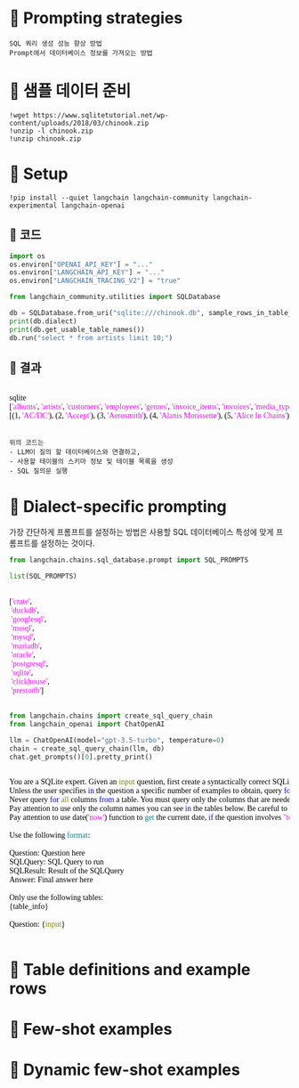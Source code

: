 # 👋 Prompting strategies
```
SQL 쿼리 생성 성능 향상 방법
Prompt에서 데이터베이스 정보를 가져오는 방법
```

# 👋 샘플 데이터 준비
```ssh
!wget https://www.sqlitetutorial.net/wp-content/uploads/2018/03/chinook.zip
!unzip -l chinook.zip
!unzip chinook.zip
```
# 👋 Setup
```ssh
!pip install --quiet langchain langchain-community langchain-experimental langchain-openai
```
## 👀 코드
```python
import os
os.environ["OPENAI_API_KEY"] = "..."
os.environ["LANGCHAIN_API_KEY"] = "..."
os.environ["LANGCHAIN_TRACING_V2"] = "true"

from langchain_community.utilities import SQLDatabase

db = SQLDatabase.from_uri("sqlite:///chinook.db", sample_rows_in_table_info=3)
print(db.dialect)
print(db.get_usable_table_names())
db.run("select * from artists limit 10;")
```
## 👀 결과
<pre>
<span style="font-family: Consolas">
<span style="color: #000000">sqlite</span>
<span style="color: #000000">[</span><span style="color: #ff00ff">'albums'</span><span style="color: #000000">, </span><span style="color: #ff00ff">'artists'</span><span style="color: #000000">, </span><span style="color: #ff00ff">'customers'</span><span style="color: #000000">, </span><span style="color: #ff00ff">'employees'</span><span style="color: #000000">, </span><span style="color: #ff00ff">'genres'</span><span style="color: #000000">, </span><span style="color: #ff00ff">'invoice_items'</span><span style="color: #000000">, </span><span style="color: #ff00ff">'invoices'</span><span style="color: #000000">, </span><span style="color: #ff00ff">'media_types'</span><span style="color: #000000">, </span><span style="color: #ff00ff">'playlist_track'</span><span style="color: #000000">, </span><span style="color: #ff00ff">'playlists'</span><span style="color: #000000">, </span><span style="color: #ff00ff">'tracks'</span><span style="color: #000000">]</span>
<span style="color: #000000">[(1, </span><span style="color: #ff00ff">'AC/DC'</span><span style="color: #000000">), (2, </span><span style="color: #ff00ff">'Accept'</span><span style="color: #000000">), (3, </span><span style="color: #ff00ff">'Aerosmith'</span><span style="color: #000000">), (4, </span><span style="color: #ff00ff">'Alanis Morissette'</span><span style="color: #000000">), (5, </span><span style="color: #ff00ff">'Alice In Chains'</span><span style="color: #000000">), (6, </span><span style="color: #ff00ff">'Ant&ocirc;nio Carlos Jobim'</span><span style="color: #000000">), (7, </span><span style="color: #ff00ff">'Apocalyptica'</span><span style="color: #000000">), (8, </span><span style="color: #ff00ff">'Audioslave'</span><span style="color: #000000">), (9, </span><span style="color: #ff00ff">'BackBeat'</span><span style="color: #000000">), (10, </span><span style="color: #ff00ff">'Billy Cobham'</span><span style="color: #000000">)]</span>
</span>
</pre>

```
위의 코드는 
- LLM이 질의 할 데이터베이스와 연결하고,
- 사용할 테이블의 스키마 정보 및 테이블 목록을 생성
- SQL 질의문 실행
```

# 👋 Dialect-specific prompting
가장 간단하게 프롬프트를 설정하는 방법은 사용할 SQL 데이터베이스 특성에 맞게 프롬프트를 설정하는 것이다.
```python
from langchain.chains.sql_database.prompt import SQL_PROMPTS

list(SQL_PROMPTS)

```
<pre>
<span style="font-family: Consolas">
<span style="color: #000000">[</span><span style="color: #ff00ff">'crate'</span><span style="color: #000000">,</span>
 <span style="color: #ff00ff">'duckdb'</span><span style="color: #000000">,</span>
 <span style="color: #ff00ff">'googlesql'</span><span style="color: #000000">,</span>
 <span style="color: #ff00ff">'mssql'</span><span style="color: #000000">,</span>
 <span style="color: #ff00ff">'mysql'</span><span style="color: #000000">,</span>
 <span style="color: #ff00ff">'mariadb'</span><span style="color: #000000">,</span>
 <span style="color: #ff00ff">'oracle'</span><span style="color: #000000">,</span>
 <span style="color: #ff00ff">'postgresql'</span><span style="color: #000000">,</span>
 <span style="color: #ff00ff">'sqlite'</span><span style="color: #000000">,</span>
 <span style="color: #ff00ff">'clickhouse'</span><span style="color: #000000">,</span>
 <span style="color: #ff00ff">'prestodb'</span><span style="color: #000000">]</span>
</span>
</pre>


```python
from langchain.chains import create_sql_query_chain
from langchain_openai import ChatOpenAI

llm = ChatOpenAI(model="gpt-3.5-turbo", temperature=0)
chain = create_sql_query_chain(llm, db)
chat.get_prompts()[0].pretty_print()
```

<pre>
<span style="font-family: Consolas">
<span style="color: #000000">You are a SQLite expert. Given an </span><span style="color: #808000">input </span><span style="color: #000000">question, first create a syntactically correct SQLite query to run, then look at the results of the query </span><span style="color: #0000ff">and return </span><span style="color: #000000">the answer to the </span><span style="color: #808000">input </span><span style="color: #000000">question.</span>
<span style="color: #000000">Unless the user specifies </span><span style="color: #0000ff">in </span><span style="color: #000000">the question a specific number of examples to obtain, query </span><span style="color: #0000ff">for </span><span style="color: #000000">at most 5 results using the LIMIT clause </span><span style="color: #0000ff">as </span><span style="color: #000000">per SQLite. You can order the results to </span><span style="color: #0000ff">return </span><span style="color: #000000">the most informative data </span><span style="color: #0000ff">in </span><span style="color: #000000">the database.</span>
<span style="color: #000000">Never query </span><span style="color: #0000ff">for </span><span style="color: #808000">all </span><span style="color: #000000">columns </span><span style="color: #0000ff">from </span><span style="color: #000000">a table. You must query only the columns that are needed to answer the question. Wrap each column </span><span style="color: #008080">name </span><span style="color: #0000ff">in </span><span style="color: #000000">double quotes (</span><span style="color: #ff00ff">&quot;) to denote them as delimited identifiers.</span>
<span style="color: #000000">Pay attention to use only the column names you can see </span><span style="color: #0000ff">in </span><span style="color: #000000">the tables below. Be careful to </span><span style="color: #0000ff">not </span><span style="color: #000000">query </span><span style="color: #0000ff">for </span><span style="color: #000000">columns that do </span><span style="color: #0000ff">not </span><span style="color: #000000">exist. Also, pay attention to which column </span><span style="color: #0000ff">is in </span><span style="color: #000000">which table.</span>
<span style="color: #000000">Pay attention to use date(</span><span style="color: #ff00ff">'now'</span><span style="color: #000000">) function to </span><span style="color: #008080">get </span><span style="color: #000000">the current date, </span><span style="color: #0000ff">if </span><span style="color: #000000">the question involves </span><span style="color: #ff00ff">&quot;today&quot;</span><span style="color: #000000">.</span>

<span style="color: #000000">Use the following </span><span style="color: #008080">format</span><span style="color: #000000">:</span>

<span style="color: #000000">Question: Question here</span>
<span style="color: #000000">SQLQuery: SQL Query to run</span>
<span style="color: #000000">SQLResult: Result of the SQLQuery</span>
<span style="color: #000000">Answer: Final answer here</span>

<span style="color: #000000">Only use the following tables:</span>
<span style="color: #000000">{table_info}</span>

<span style="color: #000000">Question: {</span><span style="color: #808000">input</span><span style="color: #000000">}</span>
</span>
</pre>


# 👋 Table definitions and example rows
# 👋 Few-shot examples
# 👋 Dynamic few-shot examples
